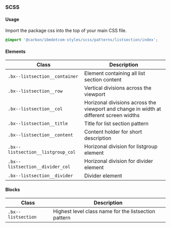 ### SCSS

#### Usage

Import the package css into the top of your main CSS file.

```css
@import '@carbon/ibmdotcom-styles/scss/patterns/listsection/index';
```

#### Elements

| Class                             | Description                                                                            |
| --------------------------------- | -------------------------------------------------------------------------------------- |
| `.bx--listsection__container`     | Element containing all list section content                                            |
| `.bx--listsection__row`           | Vertical divisions across the viewport                                                 |
| `.bx--listsection__col`           | Horizonal divisions across the viewport and change in width at different screen widths |
| `.bx--listsection__title`         | Title for list section pattern                                                         |
| `.bx--listsection__content`       | Content holder for short description                                                   |
| `.bx--listsection__listgroup_col` | Horizonal division for listgroup element                                               |
| `.bx--listsection__divider_col`   | Horizonal division for divider element                                                 |
| `.bx--listsection__divider`       | Divider element                                                                        |

#### Blocks

| Class              | Description                                          |
| ------------------ | ---------------------------------------------------- |
| `.bx--listsection` | Highest level class name for the listsection pattern |
